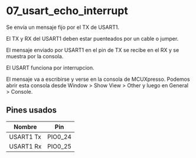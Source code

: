 # 07_usart_echo_interrupt

Se envía un mensaje fijo por el TX de USART1.

El TX y RX del USART1 deben estar puenteados por un cable o jumper.

El mensaje enviado por USART1 en el pin de TX se recibe en el RX y se muestra por la consola.

El USART funciona por interrupcion.

El mensaje va a escribirse y verse en la consola de MCUXpresso. Podemos abrir esta consola desde Window > Show View > Other y luego en General > Console.

## Pines usados

| Nombre | Pin |
| --- | --- |
| USART1 Tx | PIO0_24
| USART1 Rx | PIO0_25